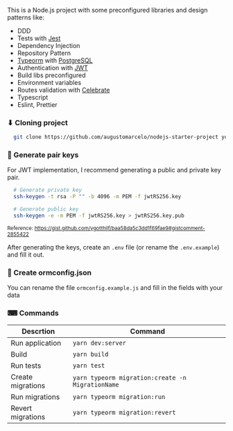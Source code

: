 This is a Node.js project with some preconfigured libraries and design patterns like:
  - DDD
  - Tests with [Jest](https://jestjs.io/)
  - Dependency Injection
  - Repository Pattern
  - [Typeorm](https://typeorm.io/) with [PostgreSQL](https://www.postgresql.org/)
  - Authentication with [JWT](https://jwt.io/)
  - Build libs preconfigured
  - Environment variables
  - Routes validation with [Celebrate](https://github.com/arb/celebrate)
  - Typescript
  - Eslint, Prettier

### ⬇ Cloning project

  ```bash
    git clone https://github.com/augustomarcelo/nodejs-starter-project your-project-name
  ```

### 🔐 Generate pair keys

  For JWT implementation, I recommend generating a public and private key pair.

  ```bash
    # Generate private key
    ssh-keygen -t rsa -P "" -b 4096 -m PEM -f jwtRS256.key

    # Generate public key
    ssh-keygen -e -m PEM -f jwtRS256.key > jwtRS256.key.pub
  ```

  <small>Reference: https://gist.github.com/ygotthilf/baa58da5c3dd1f69fae9#gistcomment-2855422</small>

  After generating the keys, create an `.env` file (or rename the `.env.example`) and fill it out.


### 🎲 Create ormconfig.json

  You can rename the file `ormconfig.example.js` and fill in the fields with your data

### ⌨ Commands

  | Descrtion | Command |
  |---|---|
  | Run application | `yarn dev:server` |
  | Build | `yarn build` |
  | Run tests | `yarn test` |
  | Create migrations | `yarn typeorm migration:create -n MigrationName` |
  | Run migrations | `yarn typeorm migration:run` |
  | Revert migrations | `yarn typeorm migration:revert` |

